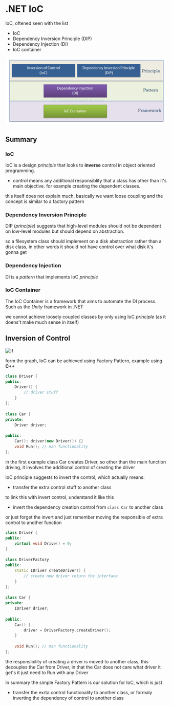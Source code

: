 # .NET IoC

IoC, oftened seen with the list

* IoC
* Dependency Inversion Principle (DIP)
* Dependency Injection (DI)
* IoC container

![ic][ioc]

[ioc]: ioc.png

## Summary

### IoC

IoC is a design _principle_ that looks to __inverse__ control in object oriented programming.

* control means any additional responsiblity that a class has other than it's main objective. for example creating the dependent classes.

this itself does not explain much, basically we want loose coupling and the concept is similar to a factory pattern

### Dependency Inversion Principle

DIP (_principle_) suggests that high-level modules should not be dependent on low-level modules but should depend on abstraction.

so a filesystem class should implement on a disk abstraction rather than a disk class, in other words it should not have control over what disk it's gonna get

### Dependency Injection

DI is a _pattern_ that implements IoC _principle_

### IoC Container

The IoC Container is a framework that aims to automate the DI process. Such as the _Unity_ framework in .NET

we cannot achieve loosely coupled classes by only using IoC _principle_ (as it doens't make much sense in itself)

## Inversion of Control

![if][icoflow]

[icoflow]: icoflow.png

form the graph, IoC can be achieved using Factory Pattern, example using __C++__

```C++
class Driver {
public:
    Driver() {
        // driver stuff
    }
};

class Car {
private:
    Driver driver;

public:
    Car(): driver(new Driver()) {}
    void Run(); // man functionality
};
```

in the first example class Car creates Driver, so other than the main function driving, it involves the additional control of creating the driver

IoC principle suggests to invert the control, which actually means:

* transfer the extra control stuff to another class

to link this with invert control, understand it like this

* invert the dependency creation control from `class Car` to another class

or just forget the invert and just remember moving the responsible of extra control to another function

```C++
class Driver {
public:
    virtual void Drive() = 0;
}

class DriverFactory
public:
    static IDriver createDriver() {
        // create new driver return the interface
    }
};

class Car {
private:
    IDriver driver;

public:
    Car() {
        driver = DriverFactory.createDriver();
    }

    void Run(); // man functionality
};
```

the responsibility of creating a driver is moved to another class, this decouples the Car from Driver, in that the Car does not care what driver it get's it just need to Run with any Driver

In summary the simple Factory Pattern is our solution for IoC, which is just

* transfer the exrta control functionality to another class, or formaly inverting the dependency of control to another class

##